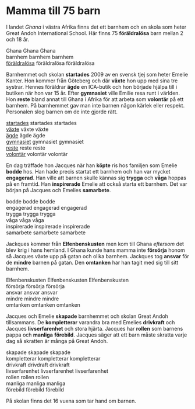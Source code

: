 # Mamma till 75 barn
I landet *Ghana* i västra Afrika finns det ett barnhem och en skola som heter Great Andoh International School. Här finns 75 **föräldralösa** barn mellan 2 och 18 år.

Ghana Ghana Ghana  
barnhem barnhem barnhem  
[föräldralösa](https://sv.wiktionary.org/wiki/f%C3%B6r%C3%A4ldral%C3%B6s#Adjektiv) föräldralösa föräldralösa

Barnhemmet och skolan **startades** 2009 av en svensk tjej som heter Emelie Kanter. Hon kommer från Göteberg och där **växte** hon upp med sina tre systrar. Hennes föräldrar **ägde** en ICA-butik och hon började hjälpa till i butiken när hon var 15 år. Efter **gymnasiet** ville Emilie resa runt i världen. Hon **reste** bland annat till Ghana i Afrika för att arbeta som **volontär** på ett barnhem. På barnhemmet gav man inte barnen någon kärlek eller respekt. Personalen slog barnen om de inte gjorde rätt.

[startades](https://sv.wiktionary.org/wiki/starta#Verb) startades startades  
[växte](https://sv.wiktionary.org/wiki/v%C3%A4xa#Verb) växte växte  
[ägde](https://sv.wiktionary.org/wiki/%C3%A4ga#Verb) ägde ägde  
[gymnasiet](https://sv.wiktionary.org/wiki/gymnasium#Substantiv) gymnasiet gymnasiet  
[reste](https://sv.wiktionary.org/wiki/resa#Verb) reste reste  
[volontär](https://sv.wiktionary.org/wiki/volont%C3%A4r#Substantiv) volontär volontär

En dag träffade hon Jacques när han **köpte** ris hos familjen som Emelie **bodde** hos. Han hade precis startat ett barnhem och han var mycket **engagerad**. Han ville att barnen skulle kännas sig **trygga** och **våga** hoppas på en framtid. Han **inspirerade** Emelie att också starta ett barnhem. Det var början på Jacques och Emelies **samarbete**.

bodde  bodde bodde  
engagerad engagerad engagerad  
trygga trygga trygga  
våga våga våga  
inspirerade inspirerade inspirerade  
samarbete samarbete samarbete

Jackques kommer från **Elfenbenskusten** men kom till Ghana *eftersom* det blev krig i hans hemland. I Ghana kunde hans mamma inte **försörja** honom så Jacques växte upp på gatan och olika barnhem. Jackques tog **ansvar** för de **mindre** barnen på gatan. Den **omtanken** har han tagit med sig till sitt barnhem.

Elfenbenskusten Elfenbenskusten Elfenbenskusten  
försörja försörja försörja  
ansvar ansvar ansvar  
mindre mindre mindre  
omtanken omtanken omtanken

Jacques och Emelie **skapade** barnhemmet och skolan Great Andoh tillsammans. De **kompletterar** varandra bra med Emelies **drivkraft** och Jacques **livserfarenhet** och stora hjärta. Jacques har **rollen** som barnens pappa och **manliga** **förebild**. Jacques säger att ett barn måste skratta varje dag så skratten är många på Great Andoh.

skapade skapade skapade  
kompletterar kompletterar kompletterar  
drivkraft drivdraft drivkraft  
livserfarenhet livserfarenhet livserfarenhet  
rollen rollen rollen  
manliga manliga manliga  
förebild förebild förebild

På skolan finns det 16 vuxna som tar hand om barnen. 

<!--stackedit_data:
eyJoaXN0b3J5IjpbLTEyODM1NTI2MjIsLTEzMTcwMjY5NjcsLT
M0MzcxODc4MywtMjAyMjkzNjU2NiwtMTUwNDI1MTE3MiwtMTQ1
ODc3NTg0MCw3MzA5OTgxMTZdfQ==
-->